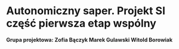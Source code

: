 # Autonomiczny saper. Projekt SI część pierwsza etap wspólny

<b>Grupa projektowa: Zofia Bączyk Marek Gulawski Witold Borowiak</b>
